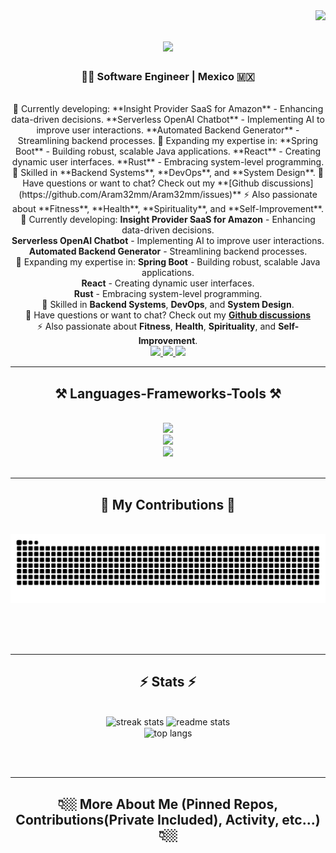 <img align="right" src="https://visitor-badge.laobi.icu/badge?page_id=Aram32mm.Aram32mm" />

<h1 align="center">
    <img src="https://readme-typing-svg.herokuapp.com/?font=Righteous&size=35&center=true&vCenter=true&width=500&height=70&duration=4000&lines=👁️+👄+👁;Hi+There!+😁;+I'm+Aram!+🕴🏻;Welcome+to+my+Git+🤓" />
</h1>

<h3 align="center"> 👨‍💻 Software Engineer | Mexico 🇲🇽 </h3>

<br/>

<div align="center">
    🔭 Currently developing:
    **Insight Provider SaaS for Amazon** - Enhancing data-driven decisions.
    **Serverless OpenAI Chatbot** - Implementing AI to improve user interactions.
    **Automated Backend Generator** - Streamlining backend processes.
    🌱 Expanding my expertise in:
    **Spring Boot** - Building robust, scalable Java applications.
    **React** - Creating dynamic user interfaces.
    **Rust** - Embracing system-level programming.
    🔧 Skilled in **Backend Systems**, **DevOps**, and **System Design**.
    💬 Have questions or want to chat? Check out my **[Github discussions](https://github.com/Aram32mm/Aram32mm/issues)**
    ⚡ Also passionate about **Fitness**, **Health**, **Spirituality**, and **Self-Improvement**.
</div>
<div align="center">
    🔭 Currently developing:
    <strong>Insight Provider SaaS for Amazon</strong> - Enhancing data-driven decisions.<br>
    <strong>Serverless OpenAI Chatbot</strong> - Implementing AI to improve user interactions.<br>
    <strong>Automated Backend Generator</strong> - Streamlining backend processes.<br>
    🌱 Expanding my expertise in:
    <strong>Spring Boot</strong> - Building robust, scalable Java applications.<br>
    <strong>React</strong> - Creating dynamic user interfaces.<br>
    <strong>Rust</strong> - Embracing system-level programming.<br>
    🔧 Skilled in <strong>Backend Systems</strong>, <strong>DevOps</strong>, and <strong>System Design</strong>.<br>
    💬 Have questions or want to chat? Check out my <strong><a href="https://github.com/Aram32mm/Aram32mm/issues">Github discussions</a></strong><br>
    ⚡ Also passionate about <strong>Fitness</strong>, <strong>Health</strong>, <strong>Spirituality</strong>, and <strong>Self-Improvement</strong>.
</div>


<div align="center"> 
  <a href="mailto:jose.aram.mendez@gmail.com">
    <img src="https://img.shields.io/badge/Gmail-333333?style=for-the-badge&logo=gmail&logoColor=red" />
  </a>
  <a href="https://www.linkedin.com/in/aram-mendez/" target="_blank">
    <img src="https://img.shields.io/badge/LinkedIn-0077B5?style=for-the-badge&logo=linkedin&logoColor=white" target="_blank" />
  </a>
  <a href="https://blank.page/" target="_blank">
     <img src="https://img.shields.io/badge/Portfolio-FF5722?style=for-the-badge&logo=sqlite&logoColor=white" target="_blank" /> <!-- sqlite, safari, google-chrome are other good icon options -->
  </a>
</div>

 <hr/>
 
<h2 align="center">⚒️ Languages-Frameworks-Tools ⚒️</h2>
<br/>
<div align="center">
    <img src="https://skillicons.dev/icons?i=cpp,py,java,ts,js,html,css,rust,swift,go,matlab,r" /><br>
    <img src="https://skillicons.dev/icons?i=django,express,flask,fastapi,spring,nestjs,nextjs,react,vue,nuxtjs" /><br>
    <img src="https://skillicons.dev/icons?i=nodejs,aws,azure,gcp,git,docker,kubernetes,rabbitmq" /><br>
</div>

<br/>
<hr/>

<div align="center">
  <h2>🐍 My Contributions 🐍</h2>
  <br>
  <img alt="snake eating my contributions" src="https://raw.githubusercontent.com/Aram32mm/Aram32mm/output/github-contribution-grid-snake.svg" />
  
  <br/><br/><br/>
</div>

<hr/>

<h2 align="center">⚡ Stats ⚡</h2>
<br>
<div align=center>
  <img width=390 src="https://streak-stats.demolab.com/?user=Aram32mm&theme=react&border_radius=10" alt="streak stats"/>
  <img width=390 src="https://github-readme-stats.vercel.app/api?username=Aram32mm&show_icons=true&theme=react&rank_icon=github&border_radius=10" alt="readme stats" />
  <br/>
  <img width=325 align="center" src="https://github-readme-stats.vercel.app/api/top-langs/?username=Aram32mm&hide=HTML&langs_count=8&layout=compact&theme=react&border_radius=10&size_weight=0.5&count_weight=0.5&exclude_repo=github-readme-stats" alt="top langs" />
</div>

<br/><br/>

<hr/>
<h2 align="center">👇🏼 More About Me (Pinned Repos, Contributions(Private Included), Activity, etc...) 👇🏼</h2>
